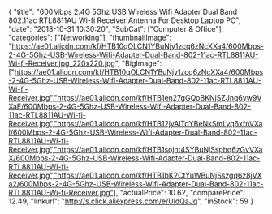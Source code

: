 {
	"title": "600Mbps 2.4G 5Ghz USB Wireless Wifi Adapter Dual Band 802.11ac RTL8811AU Wi-fi Receiver Antenna For Desktop Laptop PC",
	"date": "2018-10-31 10:30:20",
	"SubCat": ["Computer & Office"],
	"categories": ["Networking"],
	"thumbnailImage": "https://ae01.alicdn.com/kf/HTB10qOLCN1YBuNjy1zcq6zNcXXa4/600Mbps-2-4G-5Ghz-USB-Wireless-Wifi-Adapter-Dual-Band-802-11ac-RTL8811AU-Wi-fi-Receiver.jpg_220x220.jpg",
	"BigImage": ["https://ae01.alicdn.com/kf/HTB10qOLCN1YBuNjy1zcq6zNcXXa4/600Mbps-2-4G-5Ghz-USB-Wireless-Wifi-Adapter-Dual-Band-802-11ac-RTL8811AU-Wi-fi-Receiver.jpg","https://ae01.alicdn.com/kf/HTB1en27gGQoBKNjSZJnq6yw9VXaE/600Mbps-2-4G-5Ghz-USB-Wireless-Wifi-Adapter-Dual-Band-802-11ac-RTL8811AU-Wi-fi-Receiver.jpg","https://ae01.alicdn.com/kf/HTB12jyAlTdYBeNkSmLyq6xfnVXaI/600Mbps-2-4G-5Ghz-USB-Wireless-Wifi-Adapter-Dual-Band-802-11ac-RTL8811AU-Wi-fi-Receiver.jpg","https://ae01.alicdn.com/kf/HTB1sojnt4SYBuNjSsphq6zGvVXaX/600Mbps-2-4G-5Ghz-USB-Wireless-Wifi-Adapter-Dual-Band-802-11ac-RTL8811AU-Wi-fi-Receiver.jpg","https://ae01.alicdn.com/kf/HTB1bK2CtYuWBuNjSszgq6z8jVXa2/600Mbps-2-4G-5Ghz-USB-Wireless-Wifi-Adapter-Dual-Band-802-11ac-RTL8811AU-Wi-fi-Receiver.jpg"],
	"actualPrice": 10.62,
	"comparePrice": 12.49,
	"linkurl": "http://s.click.aliexpress.com/e/UldQaJq",
	"inStock": 59
}
